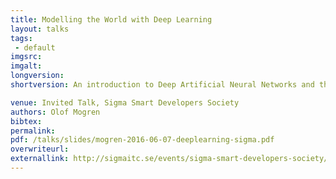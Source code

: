 ```yaml
---
title: Modelling the World with Deep Learning
layout: talks
tags:
 - default
imgsrc: 
imgalt: 
longversion:
shortversion: An introduction to Deep Artificial Neural Networks and their applications within image recognition, natural language processing, and reinforcement learning.

venue: Invited Talk, Sigma Smart Developers Society
authors: Olof Mogren
bibtex: 
permalink:
pdf: /talks/slides/mogren-2016-06-07-deeplearning-sigma.pdf
overwriteurl: 
externallink: http://sigmaitc.se/events/sigma-smart-developers-society/
---
```


